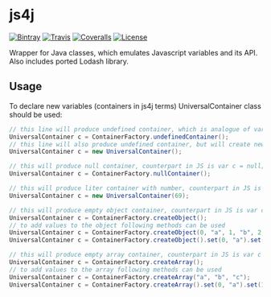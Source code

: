# js4j

[![Bintray](https://img.shields.io/bintray/v/jshaptic/maven/js4j.svg?style=flat-square)](https://bintray.com/jshaptic/maven/js4j/_latestVersion)
[![Travis](https://img.shields.io/travis/jshaptic/js4j.svg?style=flat-square)](https://travis-ci.org/jshaptic/js4j)
[![Coveralls](https://img.shields.io/coveralls/jshaptic/js4j.svg?style=flat-square)](https://coveralls.io/github/jshaptic/js4j)
[![License](https://img.shields.io/github/license/jshaptic/js4j.svg?style=flat-square)](https://opensource.org/licenses/MIT)

Wrapper for Java classes, which emulates Javascript variables and its API. Also includes ported Lodash library.

## Usage

To declare new variables (containers in js4j terms) UniversalContainer class should be used:
```java
// this line will produce undefined container, which is analogue of var c = undefined in javascript;
UniversalContainer c = ContainerFactory.undefinedContainer();
// this line will also produce undefined container, but will create new instance of it, which is not good, so it's better to use above aproach
UniversalContainer c = new UniversalContainer();

// this will produce null container, counterpart in JS is var c = null;
UniversalContainer c = ContainerFactory.nullContainer();

// this will produce liter container with number, counterpart in JS is var c = 69;
UniversalContainer c = new UniversalContainer(69);

// this will produce empty object container, counterpart in JS is var c = {};
UniversalContainer c = ContainerFactory.createObject();
// to add values to the object following methods can be used
UniversalContainer c = ContainerFactory.createObject(0, "a", 1, "b", 2, "c");
UniversalContainer c = ContainerFactory.createObject().set(0, "a").set(1, "b").set(2, "c");

// this will produce empty array container, counterpart in JS is var c = [];
UniversalContainer c = ContainerFactory.createArray();
// to add values to the array following methods can be used
UniversalContainer c = ContainerFactory.createArray("a", "b", "c");
UniversalContainer c = ContainerFactory.createArray().set(0, "a").set(1, "b").set(2, "c");
```